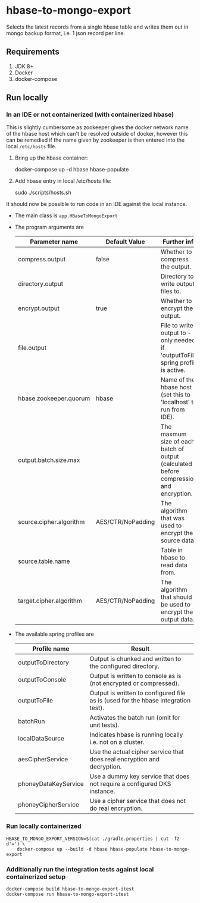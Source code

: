 # hbase-to-mongo-export

Selects the latest records from a single hbase table and writes them out in
mongo backup format, i.e. 1 json record per line.

## Requirements

1. JDK 8+
2. Docker
3. docker-compose

## Run locally

### In an IDE or not containerized (with containerized hbase)

This is slightly cumbersome as zookeeper gives the docker network name of the
hbase host which can't be resolved outside of docker, however this can be remedied
if the name given by zookeeper is then entered into the local ```/etc/hosts```
file.

1. Bring up the hbase container:

    docker-compose up -d hbase hbase-populate

2. Add hbase entry in local /etc/hosts file:

    sudo ./scripts/hosts.sh

It should now be possible to run code in an IDE against the local instance.

* The main class is
  ```app.HBaseToMongoExport```

* The program arguments are

  | Parameter name           | Default Value     | Further info
  |--------------------------|-------------------|--------------
  | compress.output          | false             | Whether to compress the output.
  | directory.output         |                   | Directory to write output files to.
  | encrypt.output           | true              | Whether to encrypt the output.
  | file.output              |                   | File to write output to - only needed if 'outputToFile' spring profile is active.
  | hbase.zookeeper.quorum   | hbase             | Name of the hbase host (set this to 'localhost' to run from IDE).
  | output.batch.size.max    |                   | The maxmum size of each  batch of output (calculated before compression and encryption.
  | source.cipher.algorithm  | AES/CTR/NoPadding | The algorithm that was used to encrypt the source data.
  | source.table.name        |                   | Table in hbase to read data from.
  | target.cipher.algorithm  | AES/CTR/NoPadding | The algorithm that should be used to encrypt the output data.

* The available spring profiles are

  | Profile name         | Result
  |----------------------|--------
  | outputToDirectory    | Output is chunked and written to the configured directory.
  | outputToConsole      | Output is written to console as is (not encrypted or compressed).
  | outputToFile         | Output is written to configured file as is (used for the hbase integration test).
  | batchRun             | Activates the batch run (omit for unit tests).
  | localDataSource      | Indicates hbase is running locally i.e. not on a cluster.
  | aesCipherService     | Use the actual cipher service that does real encryption and decryption.
  | phoneyDataKeyService | Use a dummy key service that does not require a configured DKS instance.
  | phoneyCipherService  | Use a cipher service that does not do real encryption.

### Run locally containerized
    HBASE_TO_MONGO_EXPORT_VERSION=$(cat ./gradle.properties | cut -f2 -d'=') \
        docker-compose up --build -d hbase hbase-populate hbase-to-mongo-export

### Additionally run the integration tests against local containerized setup
    docker-compose build hbase-to-mongo-export-itest
    docker-compose run hbase-to-mongo-export-itest
